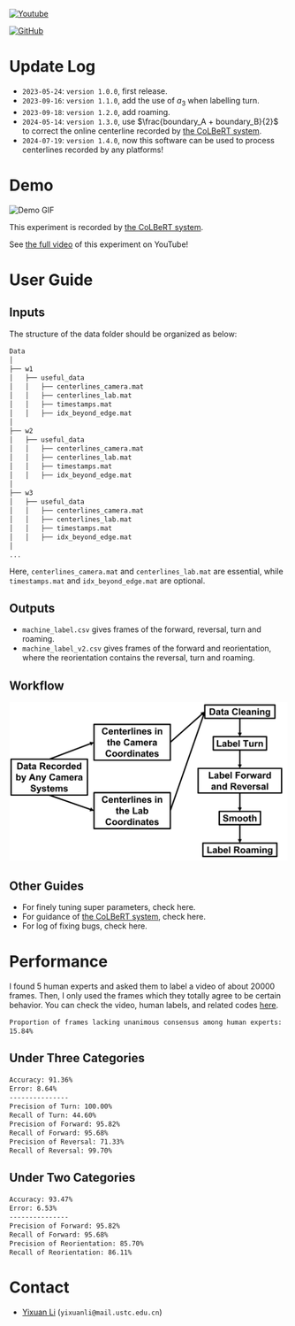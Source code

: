 [![Youtube](https://img.shields.io/badge/YouTube-Demo-red)](https://www.youtube.com/watch?v=Y0aR_9A48vo)

[![GitHub](https://img.shields.io/github/license/Wenlab/Machine_Label_of_Colbert)](https://github.com/Wenlab/Machine_Label_of_Colbert/blob/master/LICENSE)

# Update Log

* `2023-05-24`: `version 1.0.0`, first release.
* `2023-09-16`: `version 1.1.0`, add the use of $a_3$ when labelling turn.
* `2023-09-18`: `version 1.2.0`, add roaming.
* `2024-05-14`: `version 1.3.0`, use $\frac{boundary_A + boundary_B}{2}$ to correct the online centerline recorded by [the CoLBeRT system](https://github.com/samuellab/mindcontrol).
* `2024-07-19`: `version 1.4.0`, now this software can be used to process centerlines recorded by any platforms!

# Demo

![Demo GIF](/markdown_figs/demo.gif)

This experiment is recorded by [the CoLBeRT system](https://github.com/samuellab/mindcontrol).

See [the full video](https://www.youtube.com/watch?v=Y0aR_9A48vo) of this experiment on YouTube!

# User Guide

## Inputs

The structure of the data folder should be organized as below:

    Data
    │
    ├── w1
    │   ├── useful_data
    │   │	├── centerlines_camera.mat
    │   │	├── centerlines_lab.mat
    │	│   ├── timestamps.mat
    │   │   ├── idx_beyond_edge.mat
    │	
    ├── w2
    │   ├── useful_data
    │   │	├── centerlines_camera.mat
    │   │	├── centerlines_lab.mat
    │	│   ├── timestamps.mat
    │   │   ├── idx_beyond_edge.mat
    │
    ├── w3
    │   ├── useful_data
    │   │	├── centerlines_camera.mat
    │   │	├── centerlines_lab.mat
    │	│   ├── timestamps.mat
    │   │   ├── idx_beyond_edge.mat
    │
    ...

Here, `centerlines_camera.mat` and `centerlines_lab.mat` are essential, while `timestamps.mat` and `idx_beyond_edge.mat` are optional.



## Outputs

* `machine_label.csv` gives frames of the forward, reversal, turn and roaming.
* `machine_label_v2.csv` gives frames of the forward and reorientation, where the reorientation contains the reversal, turn and roaming.



## Workflow

![Workflow_en](markdown_figs/Workflow_en.png)

## Other Guides

* For finely tuning super parameters, check here.
* For guidance of [the CoLBeRT system](https://github.com/samuellab/mindcontrol), check here.
* For log of fixing bugs, check here.

# Performance

I found 5 human experts and asked them to label a video of about 20000 frames. Then, I only used the frames which they totally agree to be certain behavior. You can check the video, human labels, and related codes [here](https://github.com/Wenlab/Auto-Worm-Behavior-Detector/tree/master/performance).

```
Proportion of frames lacking unanimous consensus among human experts: 15.84%
```

## Under Three Categories

```
Accuracy: 91.36%
Error: 8.64%
---------------
Precision of Turn: 100.00%
Recall of Turn: 44.60%
Precision of Forward: 95.82%
Recall of Forward: 95.68%
Precision of Reversal: 71.33%
Recall of Reversal: 99.70%
```

##  Under Two Categories

```
Accuracy: 93.47%
Error: 6.53%
---------------
Precision of Forward: 95.82%
Recall of Forward: 95.68%
Precision of Reorientation: 85.70%
Recall of Reorientation: 86.11%
```



# Contact

- [Yixuan Li](https://github.com/Physics-Lee) (`yixuanli@mail.ustc.edu.cn`)
